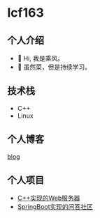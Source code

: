 # lcf163
## 个人介绍
- 👋 Hi, 我是乘风。
- 🌱 虽然菜，但是持续学习。
## 技术栈
- C++
- Linux
## 个人博客
[blog](https://lcf163.gitee.io/)
## 个人项目
- [C++实现的Web服务器](https://github.com/lcf163/MyWebServer)
- [SpringBoot实现的问答社区](https://github.com/lcf163/community)
